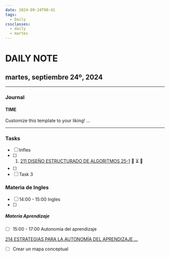 ```yaml
---
date: 2024-09-24T00:41
tags:
  - Daily
cssclasses:
  - daily
  - martes
---
```

# DAILY NOTE
## martes, septiembre 24º, 2024
***
### Journal
#### TIME
Customize this template to your liking!
...
***
### Tasks
- [ ] Infles
- [ ] 1. [211 DISEÑO ESTRUCTURADO DE ALGORITMOS 25-1](https://moodle.tecplayacar.edu.mx/course/view.php?id=6029 "211 DISEÑO ESTRUCTURADO DE ALGORITMOS 25-1") 📅 ⏳ 🛫 
- [ ] 
- [ ] Task 3

### Materia de Ingles
- [ ] 14:00 - 15:00 Ingles
- [ ] 
##### Materia Aprendizaje

- [ ] 15:00 - 17:00 Autonomía del aprendizaje

 [214 ESTRATEGIAS PARA LA AUTONOMÍA DEL APRENDIZAJE ...](https://moodle.tecplayacar.edu.mx/course/view.php?id=6031 "214 ESTRATEGIAS PARA LA AUTONOMÍA DEL APRENDIZAJE 25-1")
 - [ ] Crear un mapa conceptual






